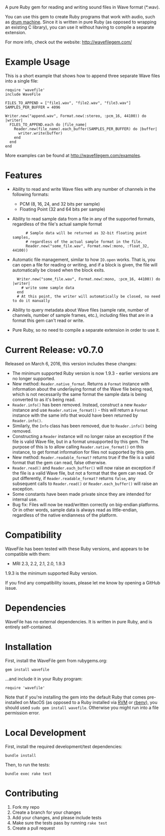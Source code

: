 A pure Ruby gem for reading and writing sound files in Wave format (*.wav).

You can use this gem to create Ruby programs that work with audio, such as [drum machine](http://beatsdrummachine.com). Since it is written in pure Ruby (as opposed to wrapping an existing C library), you can use it without having to compile a separate extension.

For more info, check out the website: <http://wavefilegem.com/>

# Example Usage

This is a short example that shows how to append three separate Wave files into a single file:

    require 'wavefile'
    include WaveFile
    
    FILES_TO_APPEND = ["file1.wav", "file2.wav", "file3.wav"]
    SAMPLES_PER_BUFFER = 4096

    Writer.new("append.wav", Format.new(:stereo, :pcm_16, 44100)) do |writer|
      FILES_TO_APPEND.each do |file_name|
        Reader.new(file_name).each_buffer(SAMPLES_PER_BUFFER) do |buffer|
          writer.write(buffer)
        end
      end
    end

More examples can be found at <http://wavefilegem.com/examples>.


# Features

* Ability to read and write Wave files with any number of channels in the following formats:
  * PCM (8, 16, 24, and 32 bits per sample)
  * Floating Point (32 and 64 bits per sample)
* Ability to read sample data from a file in any of the supported formats, regardless of the file's actual sample format

            # Sample data will be returned as 32-bit floating point samples,
            # regardless of the actual sample format in the file.
            Reader.new("some_file.wav", Format.new(:mono, :float_32, 44100))

* Automatic file management, similar to how `IO.open` works. That is, you can open a file for reading or writing, and if a block is given, the file will automatically be closed when the block exits.

        Writer.new("some_file.wav", Format.new(:mono, :pcm_16, 44100)) do |writer|
          # write some sample data
        end
        # At this point, the writer will automatically be closed, no need to do it manually

* Ability to query metadata about Wave files (sample rate, number of channels, number of sample frames, etc.), including files that are in a format this gem can't read or write.
* Pure Ruby, so no need to compile a separate extension in order to use it.


# Current Release: v0.7.0

Released on March 6, 2016, this version includes these changes:

* The minimum supported Ruby version is now 1.9.3 - earlier versions are no longer supported.
* New method: `Reader.native_format`. Returns a `Format` instance with information about the underlaying format of the Wave file being read, which is not necessarily the same format the sample data is being converted to as it's being read.
* `Reader.info()` has been removed. Instead, construct a new `Reader` instance and use `Reader.native_format()` - this will return a `Format` instance with the same info that would have been returned by `Reader.info()`.
* Similarly, the `Info` class has been removed, due to `Reader.info()` being removed.
* Constructing a `Reader` instance will no longer raise an exception if the file is valid Wave file, but in a format unsupported by this gem. The purpose of this is to allow calling `Reader.native_format()` on this instance, to get format information for files not supported by this gem.
* New method: `Reader.readable_format?` returns true if the file is a valid format that the gem can read, false otherwise.
* `Reader.read()` and `Reader.each_buffer()` will now raise an exception if the file is a valid Wave file, but not a format that the gem can read. Or put differently, if `Reader.readable_format?` returns `false`, any subsequent calls to `Reader.read()` or `Reader.each_buffer()` will raise an exception.
* Some constants have been made private since they are intended for internal use.
* Bug fix: Files will now be read/written correctly on big-endian platforms. Or in other words, sample data is always read as little-endian, regardless of the native endianness of the platform.


# Compatibility

WaveFile has been tested with these Ruby versions, and appears to be compatible with them:

* MRI 2.3, 2.2, 2.1, 2.0, 1.9.3

1.9.3 is the minimum supported Ruby version.

If you find any compatibility issues, please let me know by opening a GitHub issue.


# Dependencies

WaveFile has no external dependencies. It is written in pure Ruby, and is entirely self-contained.


# Installation

First, install the WaveFile gem from rubygems.org:

    gem install wavefile

...and include it in your Ruby program:

    require 'wavefile'

Note that if you're installing the gem into the default Ruby that comes pre-installed on MacOS (as opposed to a Ruby installed via [RVM](http://rvm.io/) or [rbenv](https://github.com/sstephenson/rbenv/)), you should used `sudo gem install wavefile`. Otherwise you might run into a file permission error.


# Local Development

First, install the required development/test dependencies:

    bundle install

Then, to run the tests:

    bundle exec rake test


# Contributing

1. Fork my repo
2. Create a branch for your changes
3. Add your changes, and please include tests
4. Make sure the tests pass by running `rake test`
5. Create a pull request
